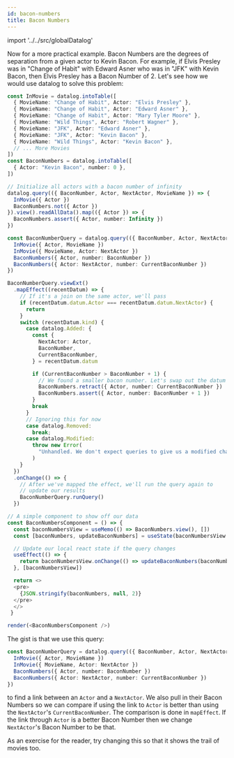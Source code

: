 ```yaml
---
id: bacon-numbers
title: Bacon Numbers
---
```

import '../../src/globalDatalog'

Now for a more practical example. Bacon Numbers are the degrees of separation
from a given actor to Kevin Bacon. For example, if Elvis Presley was in "Change
of Habit" with Edward Asner who was in "JFK" with Kevin Bacon, then Elvis
Presley has a Bacon Number of 2. Let's see how we would use datalog to solve
this problem:

```ts live noInline
const InMovie = datalog.intoTable([
  { MovieName: "Change of Habit", Actor: "Elvis Presley" },
  { MovieName: "Change of Habit", Actor: "Edward Asner" },
  { MovieName: "Change of Habit", Actor: "Mary Tyler Moore" },
  { MovieName: "Wild Things", Actor: "Robert Wagner" },
  { MovieName: "JFK", Actor: "Edward Asner" },
  { MovieName: "JFK", Actor: "Kevin Bacon" },
  { MovieName: "Wild Things", Actor: "Kevin Bacon" },
  // ... More Movies
])
const BaconNumbers = datalog.intoTable([
  { Actor: "Kevin Bacon", number: 0 },
])

// Initialize all actors with a bacon number of infinity
datalog.query(({ BaconNumber, Actor, NextActor, MovieName }) => {
  InMovie({ Actor })
  BaconNumbers.not({ Actor })
}).view().readAllData().map(({ Actor }) => {
  BaconNumbers.assert({ Actor, number: Infinity })
})

const BaconNumberQuery = datalog.query(({ BaconNumber, Actor, NextActor, CurrentBaconNumber, MovieName }) => {
  InMovie({ Actor, MovieName })
  InMovie({ MovieName, Actor: NextActor })
  BaconNumbers({ Actor, number: BaconNumber })
  BaconNumbers({ Actor: NextActor, number: CurrentBaconNumber })
})

BaconNumberQuery.viewExt()
  .mapEffect((recentDatum) => {
    // If it's a join on the same actor, we'll pass
    if (recentDatum.datum.Actor === recentDatum.datum.NextActor) {
      return
    }
    switch (recentDatum.kind) {
      case datalog.Added: {
        const {
          NextActor: Actor,
          BaconNumber,
          CurrentBaconNumber,
        } = recentDatum.datum

        if (CurrentBaconNumber > BaconNumber + 1) {
          // We found a smaller bacon number. Let's swap out the datum
          BaconNumbers.retract({ Actor, number: CurrentBaconNumber })
          BaconNumbers.assert({ Actor, number: BaconNumber + 1 })
        }
        break
      }
      // Ignoring this for now
      case datalog.Removed:
        break;
      case datalog.Modified:
        throw new Error(
          "Unhandled. We don't expect queries to give us a modified change."
        )
    }
  })
  .onChange(() => {
    // After we've mapped the effect, we'll run the query again to
    // update our results
    BaconNumberQuery.runQuery()
  })

// A simple component to show off our data
const BaconNumbersComponent = () => {
  const baconNumbersView = useMemo(() => BaconNumbers.view(), [])
  const [baconNumbers, updateBaconNumbers] = useState(baconNumbersView.readAllData())

  // Update our local react state if the query changes
  useEffect(() => {
    return baconNumbersView.onChange(() => updateBaconNumbers(baconNumbersView.readAllData()))
  }, [baconNumbersView])

  return <>
  <pre>
    {JSON.stringify(baconNumbers, null, 2)}
  </pre>
  </>
 }

render(<BaconNumbersComponent />)
```

The gist is that we use this query:
```ts
const BaconNumberQuery = datalog.query(({ BaconNumber, Actor, NextActor, CurrentBaconNumber, MovieName }) => {
  InMovie({ Actor, MovieName })
  InMovie({ MovieName, Actor: NextActor })
  BaconNumbers({ Actor, number: BaconNumber })
  BaconNumbers({ Actor: NextActor, number: CurrentBaconNumber })
})
```

to find a link between an `Actor` and a `NextActor`. We also pull in their Bacon
Numbers so we can compare if using the link to `Actor` is better than using the
`NextActor`'s `CurrentBaconNumber`. The comparison is done in `mapEffect`. If
the link through `Actor` is a better Bacon Number then we change `NextActor`'s
Bacon Number to be that.

As an exercise for the reader, try changing this so that it shows the trail of
movies too.